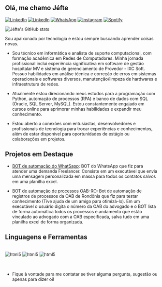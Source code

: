 ## Olá, me chamo Jéfte

[![LinkedIn](https://img.shields.io/badge/Gmail-D14836?style=for-the-badge&logo=gmail&logoColor=white)](mailto:hithimenotigersuye@gmail.com)
[![LinkedIn](https://img.shields.io/badge/LinkedIn-0077B5?style=for-the-badge&logo=linkedin&logoColor=white)](https://www.linkedin.com/in/jéfte-chaves-521a54210/)
[![WhatsApp](https://img.shields.io/badge/WhatsApp-25D366?style=for-the-badge&logo=whatsapp&logoColor=white)](https://api.whatsapp.com/send?phone=+5569993635880&text=Olá%2C+vim+pelo+link+do+seu+perfil+no+GitHub.)
[![Instagram](https://img.shields.io/badge/Instagram-E4405F?style=for-the-badge&logo=instagram&logoColor=white)](https://www.instagram.com/hitsuyehimenotiger?igsh=NWoyd25jeDZ6ZnV4)
[![Spotify](https://img.shields.io/badge/Spotify-1ED760?&style=for-the-badge&logo=spotify&logoColor=white)](https://open.spotify.com/user/31htm7cqkwkamlcplaps7fmqehua)

![Jéfte's GitHub stats](https://github-readme-stats.vercel.app/api?username=Hitsuyehimenotiger&show_icons=true&hide=contribs,prs&cache_seconds=86400&theme=midnight-purple)

Sou apaixonado por tecnologia e estou sempre buscando aprender coisas novas.

- Sou técnico em informática e analista de suporte computacional, com formação acadêmica em Redes de Computadores. Minha jornada profissional inclui experiência significativa em software de gestão hospitalar MV e sistema de gerenciamento de Provedor - IXC Soft. Possuo habilidades em análise técnica e correção de erros em sistemas operacionais e softwares diversos, manutenção/limpeza de hardwares e infraestrutura de redes.

- Atualmente estou direcionando meus estudos para a programação com Python, automação de processos (RPA) e banco de dados com SQL (Oracle, SQL Server, MySQL). Estou constantemente engajado em cursos online para aprimorar minhas habilidades e expandir meu conhecimento.

- Estou aberto a conexões com entusiastas, desenvolvedores e profissionais de tecnologia para trocar experiências e conhecimentos, além de estar disponível para oportunidades de estágio ou colaborações em projetos.

## Projetos em Destaque

- [BOT de automação do WhatSapp](https://github.com/Hitsuyehimenotiger/Projetos-Freelancer/tree/main/BOT_WhatsApp_Mensagens_Automaticas_em_Massa): BOT do WhatsApp que fiz para atender uma demanda Freelancer. Consiste em um executável que envia uma mensagem personalizada em massa para todos os contatos salvos em uma planilha excel.

- [BOT de automação de processos OAB-RO](https://github.com/Hitsuyehimenotiger/Python-Automation/tree/main): Bot de automação de registros de processos da OAB de Rondônia que fiz para testar conhecimento (Tive ajuda de um amigo para otimizá-lo). Em um executável o usuário digita o número da OAB do advogado e o BOT lista de forma automática todos os processos e andamento que estão vinculado ao advogado com a OAB especificada, salva tudo em uma planilha excel de forma organizada.

## Linguagens e Ferramentas

<div style="display: inline_block"><br/>
    <img align="center" alt="html5" src="https://img.shields.io/badge/Python-3776AB?style=for-the-badge&logo=python&logoColor=white" />
    <img align="center" alt="html5" src="https://img.shields.io/badge/MySQL-005C84?style=for-the-badge&logo=mysql&logoColor=white" />
    <img align="center" alt="html5" src="https://img.shields.io/badge/Visual_Studio-5C2D91?style=for-the-badge&logo=visual%20studio&logoColor=white
    " />
</div><br/><br/>


- Fique à vontade para me contatar se tiver alguma pergunta, sugestão ou apenas para dizer oi!
